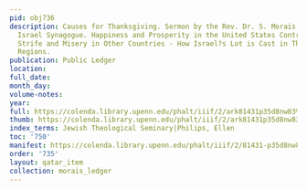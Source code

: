 ```yaml
---
pid: obj736
description: Causes for Thanksgiving. Sermon by the Rev. Dr. S. Morais at the Mikve
  Israel Synagogue. Happiness and Prosperity in the United States Contrasted with
  Strife and Misery in Other Countries - How Israel?s Lot is Cast in This and Other
  Regions.
publication: Public Ledger
location:
full_date:
month_day:
volume-notes:
year:
full: https://colenda.library.upenn.edu/phalt/iiif/2/ark81431p35d8nw83%2FSHA256E-s8796554--3b3df003ff5723590bce66d65c006b67185d1a7430a66608f4132f307419868d.jpeg/full/3500,/0/default.jpg
thumb: https://colenda.library.upenn.edu/phalt/iiif/2/ark81431p35d8nw83%2FSHA256E-s8796554--3b3df003ff5723590bce66d65c006b67185d1a7430a66608f4132f307419868d.jpeg/full/!200,200/0/default.jpg
index_terms: Jewish Theological Seminary|Philips, Ellen
toc: '750'
manifest: https://colenda.library.upenn.edu/phalt/iiif/2/81431-p35d8nw83/manifest
order: '735'
layout: qatar_item
collection: morais_ledger
---
```

